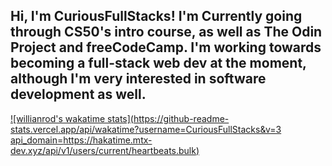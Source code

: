 Hi, I'm CuriousFullStacks! I'm Currently going through CS50's intro course, as well as The Odin Project and freeCodeCamp. I'm working towards becoming a full-stack web dev at the moment, although I'm very interested in software development as well. 
-

[![willianrod's wakatime stats](https://github-readme-stats.vercel.app/api/wakatime?username=CuriousFullStacks&v=3 api_domain=https://hakatime.mtx-dev.xyz/api/v1/users/current/heartbeats.bulk)](https://github.com/anuraghazra/github-readme-stats)
